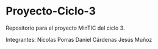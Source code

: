 # Proyecto-Ciclo-3
Repositorio para el proyecto MinTIC del ciclo 3.


Integrantes:
Nicolas Porras
Daniel Cárdenas
Jesús Muñoz